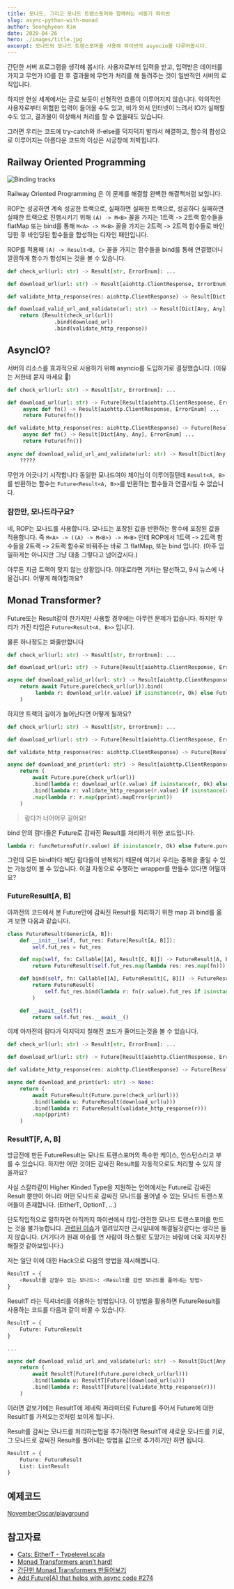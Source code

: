 ```yaml
---
title: 모나드, 그리고 모나드 트랜스포머와 함께하는 비동기 파이썬
slug: async-python-with-monad
author: Seonghyeon Kim
date: 2020-04-26
hero: ./images/title.jpg
excerpt: 모나드와 모나드 트랜스포머를 사용해 파이썬의 asyncio를 다루어봅시다.
---
```


간단한 서버 프로그램을 생각해 봅시다. 사용자로부터 입력을 받고,  입력받은 데이터를 가지고 무언가 IO를 한 후 결과물에  무언가 처리를 해 돌려주는 것이 일반적인 서버의 로직입니다. 

하지만 현실 세계에서는 글로 보듯이 선형적인 흐름이 이루어지지 않습니다. 악의적인 사용자로부터 위험한 입력이 들어올 수도 있고, 비가 와서 인터넷이 느려서 IO가 실패할수도 있고, 결과물이 이상해서 처리를 할 수 없을때도 있습니다. 

그러면 우리는 코드에 try-catch와 if-else를 덕지덕지 발라서 해결하고, 함수의 합성으로 이루어지는 아름다운 코드의 이상은 시궁창에 처박힙니다.

## Railway Oriented Programming

![Binding tracks](images/bind_rails.jpg)


Railway Oriented Programming 은 이 문제를 해결할 완벽한 해결책처럼 보입니다.

ROP는 성공하면 계속 성공한 트랙으로, 실패하면 실패한 트랙으로, 성공하다 실패하면 실패한 트랙으로 진행시키기 위해 `(A) -> M<B>` 꼴을 가지는 1트랙 -> 2트랙 함수들을 flatMap 또는 bind를 통해 `M<A> -> M<B>`  꼴을 가지는 2트랙 -> 2트랙 함수들로 바인딩한 후 바인딩된 함수들을 합성하는 디자인 패턴입니다.

ROP를 적용해 `(A) -> Result<B, C>` 꼴을 가지는 함수들을 bind를 통해 연결했더니 깔끔하게 함수가 합성되는 것을 볼 수 있습니다.  

```python
def check_url(url: str) -> Result[str, ErrorEnum]: ...

def download_url(url: str) -> Result[aiohttp.ClientResponse, ErrorEnum]: ...

def validate_http_response(res: aiohttp.ClientResponse) -> Result[Dict[Any, Any], ErrorEnum]: ...

def download_valid_url_and_validate(url: str) -> Result[Dict[Any, Any], ErrorEnum]:
    return (Result(check_url(url))
        	   .bind(download_url)
        	   .bind(validate_http_response))
```

## AsyncIO?
서버의 리소스를 효과적으로 사용하기 위해 asyncio를 도입하기로 결정했습니다. (이유는 저한테 묻지 마세요 🤫)

```python
def check_url(url: str) -> Result[str, ErrorEnum]: ...

def download_url(url: str) -> Future[Result[aiohttp.ClientResponse, ErrorEnum]]: ...
     async def fn() -> Result[aiohttp.ClientResponse, ErrorEnum] ...
     return Future(fn())

def validate_http_response(res: aiohttp.ClientResponse) -> Future[Result[Dict[Any, Any], ErrorEnum]]: 
     async def fn() -> Result[Dict[Any, Any], ErrorEnum] ...
     return Future(fn())
 
async def download_valid_url_and_validate(url: str) -> Result[Dict[Any, Any], ErrorEnum]:
    ?????
```

무언가 어긋나기 시작합니다 동일한 모나드여야 체이닝이 이루어질텐데 `Result<A, B>`를 반환하는 함수는 `Future<Result<A, B>>`를 반환하는 함수들과 연결시킬 수 없습니다.

### 잠깐만, 모나드라구요? 
네, ROP는 모나드를 사용합니다. 모나드는 포장된 값을 반환하는 함수에 포장된 값을 적용합니다. 즉 `M<A> -> ((A) -> M<B>) -> M<B>` 인데 ROP에서 1트랙 -> 2트랙 함수들을 2트랙 -> 2트랙 함수로 바꿔주는 바로 그 flatMap, 또는 bind 입니다. (아주 엄밀하게는 아니지만 그냥 대충 그렇다고 넘어갑시다.)

아무튼 지금 트랙이 맞지 않는 상황입니다. 이대로라면 기차는 탈선하고, 9시 뉴스에 나올겁니다. 어떻게 해야할까요? 

## Monad Transformer?
Future또는 Result같이 한가지만 사용할 경우에는 아무런 문제가 없습니다. 하지만 우리가 가진 타입은 `Future<Result<A, B>>` 입니다. 

물론 하나정도는 봐줄만합니다

```python
def check_url(url: str) -> Result[str, ErrorEnum]: ...

def download_url(url: str) -> Future[Result[aiohttp.ClientResponse, ErrorEnum]]: ...

async def download_valid_url(url: str) -> Result[aiohttp.ClientResponse, ErrorEnum]:
    return await Future.pure(check_url(url)).bind(
         lambda r: download_url(r.value) if isinstance(r, Ok) else Future.pure(r.err)
    )
```

하지만 트랙의 길이가 늘어난다면 어떻게 될까요?

```python
def check_url(url: str) -> Result[str, ErrorEnum]: ...

def download_url(url: str) -> Future[Result[aiohttp.ClientResponse, ErrorEnum]]: ...

def validate_http_response(res: aiohttp.ClientResponse) -> Future[Result[Dict[Any, Any], ErrorEnum]]: ...

async def download_and_print(url: str) -> Result[aiohttp.ClientResponse, ErrorEnum]:
    return (
        await Future.pure(check_url(url))
        .bind(lambda r: download_url(r.value) if isinstance(r, Ok) else Future.pure(r.err))
        .bind(lambda r: validate_http_response(r.value) if isinstance(r, Ok) else Future.pure(r.err))
        .map(lambda r: r.map(pprint).mapError(print))
    )
```

> 람다가 너어어무 길어요!

bind 안의 람다들은 Future로 감싸진 Result를 처리하기 위한 코드입니다.

```python
lambda r: funcReturnsFut(r.value) if isinstance(r, Ok) else Future.pure(r)
```

그런데 모든 bind마다 해당 람다들이 반복되기 때문에 여기서 우리는 중복을 줄일 수 있는 가능성이 볼 수 있습니다. 이걸 자동으로 수행하는 wrapper를 만들수 있다면 어떨까요?

### FutureResult[A, B]

아까전의 코드에서 본 Future안에 감싸진 Result를 처리하기 위한 map 과 bind를 옮겨 보면 다음과 같습니다.

```python
class FutureResult(Generic[A, B]):
    def __init__(self, fut_res: Future[Result[A, B]]):
        self.fut_res = fut_res

    def map(self, fn: Callable[[A], Result[C, B]]) -> FutureResult[A, B]:
        return FutureResult(self.fut_res.map(lambda res: res.map(fn)))

    def bind(self, fn: Callable[[A], FutureResult[C, B]]) -> FutureResult[A, B]:
        return FutureResult(
            self.fut_res.bind(lambda r: fn(r.value).fut_res if isinstance(r, Ok) else Future.pure(Err(r.err)))
        )

    def __await__(self):
        return self.fut_res.__await__()
```

이제 아까전의 람다가 덕지덕지 칠해진 코드가 줄어드는것을 볼 수 있습니다.


```python
def check_url(url: str) -> Result[str, ErrorEnum]: ...

def download_url(url: str) -> Future[Result[aiohttp.ClientResponse, ErrorEnum]]: ...

def validate_http_response(res: aiohttp.ClientResponse) -> Future[Result[Dict[Any, Any], ErrorEnum]]: ...

async def download_and_print(url: str) -> None:
    return (
        await FutureResult(Future.pure(check_url(url)))
        .bind(lambda u: FutureResult(download_url(u)))
        .bind(lambda r: FutureResult(validate_http_response(r)))
        .map(pprint)
    )
```

### ResultT[F, A, B]

방금전에 만든 FutureResult는 모나드 트랜스포머의 특수한 케이스, 인스턴스라고 부를 수 있습니다. 하지만 어떤 것이든 감싸진 Result를 자동적으로도 처리할 수 있지 않을까요? 

사실 스칼라같이 Higher Kinded Type을 지원하는 언어에서는 Future로 감싸진 Result 뿐만이 아니라 어떤 모나드로 감싸진 모나드를 풀어낼 수 있는 모나드 트랜스포머들이 존재합니다. (EitherT, OptionT, ...)

단도직입적으로 말하자면 아직까지 파이썬에서 타입-안전한 모나드 트랜스포머를 만드는 것을 불가능합니다. [관련된 이슈](https://github.com/python/typing/issues/548)가 열려있지만 근시일내에 해결될것같다는 생각은 들지 않습니다. (거기다가 원래 이슈를 연 사람이 하스켈로 도망가는 바람에 더욱 지지부진해질것 같아보입니다.)

저는 일단 이에 대한 Hack으로 다음의 방법을 제시해봅니다.

```python
ResultT = {
    <Result를 감쌀수 있는 모나드>: <Result를 감싼 모나드를 풀어내는 방법>
}
```

ResultT 라는 딕셔너리를 이용하는 방법입니다. 이 방법을 활용하면 FutureResult를 사용하는 코드를 다음과 같이 바꿀 수 있습니다.

```python
ResultT = {
    Future: FutureResult
}

...

async def download_valid_url_and_validate(url: str) -> Result[Dict[Any, Any], ErrorEnum]:
    return (
        await ResultT[Future](Future.pure(check_url(url)))
        .bind(lambda u: ResultT[Future](download_url(u)))
        .bind(lambda r: ResultT[Future](validate_http_response(r)))
    )
```

이러면 걷보기에는 ResultT에 제네릭 파라미터로 Future를 주어서 Future에 대한 ResultT를 가져오는것처럼 보이게 됩니다.

 Result를 감싸는 모나드를 처리하는법을 추가하려면 ResultT에 새로운 모나드를 키로, 그 모나드로 감싸진 Result를 풀어내는 방법을 값으로 추가하기만 하면 됩니다.

```python
ResultT = {
    Future: FutureResult
    List: ListResult
}
```

## 예제코드

[NovemberOscar/playground](https://github.com/NovemberOscar/playground/blob/master/python-monad/main.py)

## 참고자료

* [Cats: EitherT - Typelevel.scala](https://typelevel.org/cats/datatypes/eithert.html)
* [Monad Transformers aren’t hard!](https://medium.com/@alexander.zaidel/monad-transformers-arent-hard-23387c7ef4a6)
* [간단한 Monad Transformers 만들어보기](https://sungjk.github.io/2019/01/27/monad-transformers.html)
* [Add Future[A] that helps with async code #274](https://github.com/dry-python/returns/issues/274#issuecomment-619504863)